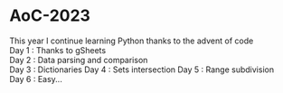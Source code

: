 # AoC-2023

This year I continue learning Python thanks to the advent of code  
Day 1 : Thanks to gSheets  
Day 2 : Data parsing and comparison    
Day 3 : Dictionaries
Day 4 : Sets intersection
Day 5 : Range subdivision    
Day 6 : Easy...
